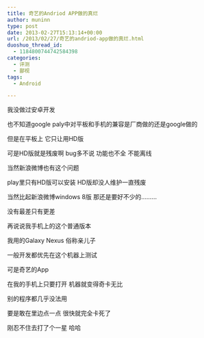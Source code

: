 ```yaml
---
title: 奇艺的Andriod APP做的真烂
author: muninn
type: post
date: 2013-02-27T15:13:14+00:00
url: /2013/02/27/奇艺的andriod-app做的真烂.html
duoshuo_thread_id:
  - 1184800744742584398
categories:
  - 评测
  - 鄙视
tags:
  - Android

---
```

我没做过安卓开发
  
也不知道google paly中对平板和手机的兼容是厂商做的还是google做的
  
但是在平板上 它只让用HD版
  
可是HD版就是残废啊 bug多不说 功能也不全 不能离线
  
当然新浪微博也有这个问题
  
play里只有HD版可以安装 HD版却没人维护一直残废
  
当然比起新浪微博windows 8版 那还是要好不少的………
  
没有最差只有更差

再说说我手机上的这个普通版本
  
我用的Galaxy Nexus 俗称亲儿子
  
一般开发都优先在这个机器上测试
  
可是奇艺的App
  
在我的手机上只要打开 机器就变得奇卡无比
  
别的程序都几乎没法用
  
要是敢在里边点一点 很快就完全卡死了
  
刚忍不住去打了个一星 哈哈